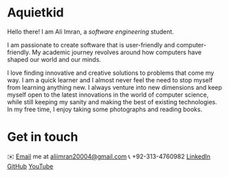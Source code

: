 ﻿# Aquietkid

Hello there! I am Ali Imran, a _software engineering_ student. 

I am passionate to create software that is user-friendly and computer-friendly. My academic journey revolves around how computers have shaped our world and our minds. 

I love finding innovative and creative solutions to problems that come my way. I am a quick learner and I almost never feel the need to stop myself from learning anything new. I always venture into new dimensions and keep myself open to the latest innovations in the world of computer science, while still keeping my sanity and making the best of existing technologies. In my free time, I enjoy taking some photographs and reading books. 

# Get in touch

✉️ [Email](aliimran20004@gmail.com) me at aliimran20004@gmail.com
📞 +92-313-4760982
[LinkedIn](https://www.linkedin.com/in/ali-imran-8625b61ba/)
[GitHub](https://github.com/Aquietkid)
[YouTube](https://www.youtube.com/@aliimran3502)
